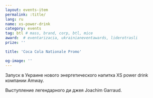 ```yaml
---
layout: events-item
permalink: :title/
lang: ru
name: xs-power-drink
category: events
tag: btl # mass, brand, corp, btl, mice
award:  # eventarizacia, ukrainianeventawards, liderotrasli
prize: ''

title: 'Coca Cola Nationale Promo'

og-image: ''
---
```


Запуск в Украине нового энергетического напитка XS power drink компании Amway.

Выступление легендарного ди джея Joachim Garraud.
